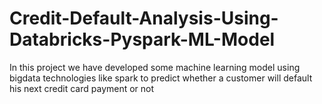 # Credit-Default-Analysis-Using-Databricks-Pyspark-ML-Model
In this project we have developed some machine learning model using bigdata technologies like spark to predict whether a customer will default his next credit card payment or not
